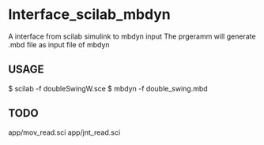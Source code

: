 # Interface_scilab_mbdyn
A interface from scilab simulink to mbdyn input
The prgeramm will generate .mbd file as input file of mbdyn

## USAGE
$ scilab -f doubleSwingW.sce
$ mbdyn -f double_swing.mbd

## TODO
app/mov_read.sci
app/jnt_read.sci
